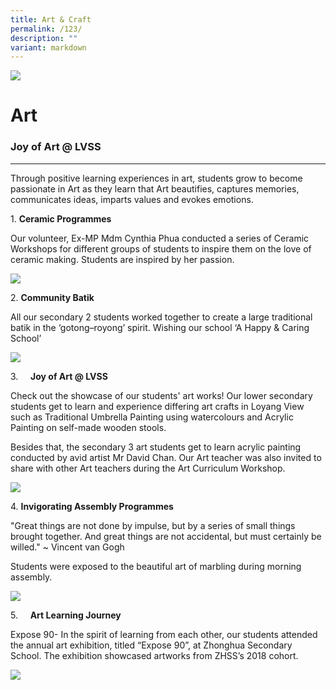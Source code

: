 ```yaml
---
title: Art & Craft
permalink: /123/
description: ""
variant: markdown
---
```

![](/images/Banner.jpg)

Art
===

### Joy of Art @ LVSS
-----------------

Through positive learning experiences in art, students grow to become passionate in Art as they learn that Art beautifies, captures memories, communicates ideas, imparts values and evokes emotions.

1. **Ceramic Programmes**

Our volunteer, Ex-MP Mdm Cynthia Phua conducted a series of Ceramic Workshops for different groups of students to inspire them on the love of ceramic making. Students are inspired by her passion.

![](/images/Art.png)

2. **Community Batik**

All our secondary 2 students worked together to create a large traditional batik in the ‘gotong–royong’ spirit. Wishing our school ‘A Happy & Caring School’

![](/images/Art1.png)

3.     **Joy of Art @ LVSS**

Check out the showcase of our students' art works! Our lower secondary students get to learn and experience differing art crafts in Loyang View such as Traditional Umbrella Painting using watercolours and Acrylic Painting on self-made wooden stools.

Besides that, the secondary 3 art students get to learn acrylic painting conducted by avid artist Mr David Chan. Our Art teacher was also invited to share with other Art teachers during the Art Curriculum Workshop.

![](/images/Art4.png)

4. **Invigorating Assembly Programmes**

"Great things are not done by impulse, but by a series of small things brought together. And great things are not accidental, but must certainly be willed." ~ Vincent van Gogh

Students were exposed to the beautiful art of marbling during morning assembly.

![](/images/Art5.png)

5.     **Art Learning Journey**   

Expose 90- In the spirit of learning from each other, our students attended the annual art exhibition, titled “Expose 90”, at Zhonghua Secondary School. The exhibition showcased artworks from ZHSS’s 2018 cohort.

![](/images/Art6.png)